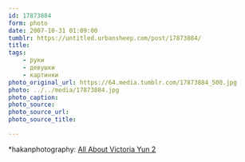 ```yaml
---
id: 17873884
form: photo
date: 2007-10-31 01:09:00
tumblr: https://untitled.urbansheep.com/post/17873884/
title:
tags:
    - руки
    - девушки
    - картинки
photo_original_url: https://64.media.tumblr.com/17873884_500.jpg
photo: ../../media/17873884.jpg
photo_caption:
photo_source:
photo_source_url:
photo_source_title:

---
```


<p>*hakanphotography: <a href="http://hakanphotography.deviantart.com/art/All-About-Victoria-Yun-2-51792057">All About Victoria Yun 2</a></p>
